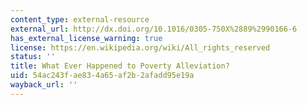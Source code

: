 ```yaml
---
content_type: external-resource
external_url: http://dx.doi.org/10.1016/0305-750X%2889%2990166-6
has_external_license_warning: true
license: https://en.wikipedia.org/wiki/All_rights_reserved
status: ''
title: What Ever Happened to Poverty Alleviation?
uid: 54ac243f-ae83-4a65-af2b-2afadd95e19a
wayback_url: ''
---
```


